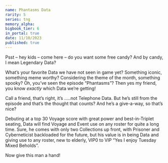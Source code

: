 ```yaml
---
name: Phantasms Data
rarity: 5
series: tng
memory_alpha:
bigbook_tier: 6
in_portal: true
date: 11/10/2023
published: true
---
```


Psst – hey kids – come here – do you want some free candy? And by candy, I mean Legendary Data?

What’s your favorite Data we have not seen in game yet? Something iconic, something meme worthy? Considering the theme of the month, something spooky? Oh, you’ve seen the episode “Phantasms”? Then yes my friend, you know *exactly* which Data we’re getting!

Call a friend, that’s right, it’s …..not Telephone Data. But he’s still from the episode and that’s the thought that counts? And he’s a give-a-way, so that’s nice?

Debuting at a top 30 Voyage score with great power and best-in-Triplet seating, Data will find Voyage and Event use on any roster for quite a long time. Sure, he comes with only two Collections up front, with Prisoner and Cyberneticist backloaded for the future, but his value is in being Data and giving use to any roster, new to elderly, VIP0 to VIP “Yes I enjoy Tuesday Mixed Beholds”. 

Now give this man a hand!
